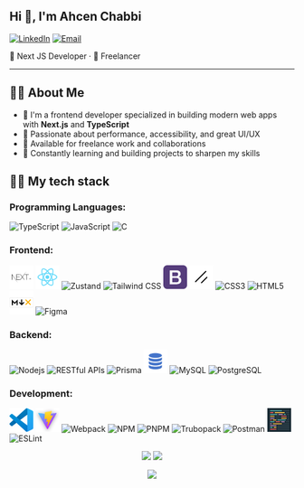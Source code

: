 
## Hi 👋, I'm Ahcen Chabbi
[![LinkedIn](https://img.shields.io/badge/LinkedIn-0A66C2?style=for-the-badge&logo=linkedin&logoColor=white)](https://www.linkedin.com/in/ahcen-chabbi) [![Email](https://img.shields.io/badge/Email-D14836?style=for-the-badge&logo=gmail&logoColor=white)](mailto:ma_chabbi@esi.dz)

<p>
  🚀 Next JS Developer · 💼 Freelancer
</p>

---

## 👨‍💻 About Me

- 🎯 I'm a frontend developer specialized in building modern web apps with **Next.js** and **TypeScript**
- 🧠 Passionate about performance, accessibility, and great UI/UX
- 💼 Available for freelance work and collaborations
- 🌱 Constantly learning and building projects to sharpen my skills


## 🧑‍💻 My tech stack

### Programming Languages:
 <img title="TypeScript" alt="TypeScript" src="https://cdn.jsdelivr.net/gh/devicons/devicon/icons/typescript/typescript-original.svg" height="42px"/>
 <img title="JavaScript" alt="JavaScript" src="https://cdn.jsdelivr.net/gh/devicons/devicon/icons/javascript/javascript-original.svg" height="42px"/>
  <img title="C" alt="C" src="https://cdn.jsdelivr.net/npm/@programming-languages-logos/c@0.0.3/c_256x256.png" height="42px"/>
  
### Frontend:
<img title="Next.js" alt="Nextjs" src="https://raw.githubusercontent.com/github/explore/main/topics/nextjs/nextjs.png" height="42px"/>
 <img title="React" alt="React" src="https://raw.githubusercontent.com/github/explore/main/topics/react/react.png" height="42px"/> 
 <img title="Zustand" alt="Zustand" src="https://cdn.jsdelivr.net/gh/devicons/devicon/icons/zustand/zustand-original.svg" height="42px"/> 
 <img title="Tailwind CSS" alt="Tailwind CSS" src="https://cdn.jsdelivr.net/gh/devicons/devicon/icons/tailwindcss/tailwindcss-original.svg" height="42px"/>
 <img title="Bootstrap" alt="Bootstrap" src="https://raw.githubusercontent.com/github/explore/main/topics/bootstrap/bootstrap.png" height="42px"/>
<img title="ShadCN" alt="ShadCN" src="https://raw.githubusercontent.com/github/explore/main/topics/shadcn-ui/shadcn-ui.png" height="42px"/> 
<img title="CSS3" alt="CSS3" src="https://cdn.jsdelivr.net/gh/devicons/devicon/icons/css3/css3-original.svg" height="42px"/> 
<img title="HTML5" alt="HTML5" src="https://cdn.jsdelivr.net/gh/devicons/devicon/icons/html5/html5-original.svg" height="42px"/>
 <img title="MDX" alt="MDX" src="https://raw.githubusercontent.com/github/explore/main/topics/mdx/mdx.png" height="42px"/> 
<img title="Figma" alt="Figma" src="https://cdn.jsdelivr.net/gh/devicons/devicon/icons/figma/figma-original.svg" height="42px"/> 

### Backend:
<img title="Node.js" alt="Nodejs" src="https://cdn.jsdelivr.net/gh/devicons/devicon/icons/nodejs/nodejs-original.svg" height="42px"/> <img title="RESTful APIs" alt="RESTful APIs" src="https://miro.medium.com/v2/resize:fit:440/1*J3G3akaMpUOLegw0p0qthA.png" height="42px"/> <img title="Prisma" alt="Prisma" src="https://cdn.jsdelivr.net/gh/devicons/devicon/icons/prisma/prisma-original.svg" height="42px"/> <img title="SQL" alt="SQL" src="https://raw.githubusercontent.com/github/explore/main/topics/sql/sql.png" height="42px"/> <img title="MySQL" alt="MySQL" src="https://cdn.jsdelivr.net/gh/devicons/devicon/icons/mysql/mysql-original.svg" height="42px"/>  <img title="PostgreSQL" alt="PostgreSQL" src="https://cdn.jsdelivr.net/gh/devicons/devicon/icons/postgresql/postgresql-original.svg" height="42px"/> 

### Development:
<img title="Visual Studio Code" alt="Visual Studio Code" src="https://raw.githubusercontent.com/github/explore/main/topics/visual-studio-code/visual-studio-code.png" height="42px"/> <img title="Vite" alt="Vite" src="https://raw.githubusercontent.com/github/explore/main/topics/vite/vite.png" height="42px"/> <img title="Webpack" alt="Webpack" src="https://cdn.jsdelivr.net/gh/devicons/devicon/icons/webpack/webpack-original.svg" height="42px"/> <img title="NPM" alt="NPM" src="https://cdn.jsdelivr.net/gh/devicons/devicon/icons/npm/npm-original.svg" height="42px"/>  <img title="PNPM" alt="PNPM" src="https://cdn.jsdelivr.net/gh/devicons/devicon/icons/pnpm/pnpm-original.svg" height="42px"/>  <img title="Tubropack" alt="Trubopack" src="https://encrypted-tbn0.gstatic.com/images?q=tbn:ANd9GcRWrOMUbcxvf82hoLZdpFd5nHGJZ9Lu3hSIow" height="42px"/>  <img title="Postman" alt="Postman" src="https://cdn.jsdelivr.net/gh/devicons/devicon/icons/postman/postman-original.svg" height="42px"/>  <img title="Prettier" alt="Prettier" src="https://raw.githubusercontent.com/github/explore/main/topics/prettier/prettier.png" height="42px"/> <img title="ESLint" alt="ESLint" src="https://cdn.jsdelivr.net/gh/devicons/devicon/icons/eslint/eslint-original.svg" height="42px"/>

<p align="center"> <img src="https://github-readme-stats.vercel.app/api?username=AhcenChabbi&show_icons=true&theme=tokyonight" height="165" /> <img src="https://github-readme-stats.vercel.app/api/top-langs/?username=AhcenChabbi&layout=compact&theme=tokyonight" height="165" /> </p>
<p align="center"> <img src="https://streak-stats.demolab.com/?user=AhcenChabbi&theme=tokyonight" /> </p>
